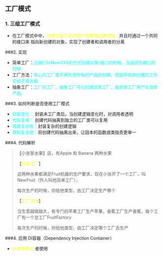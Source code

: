 ## 工厂模式

### 1. 三组工厂模式
- 在工厂模式中中，<font color=Yellow>创建对象不会对客户端暴漏创建逻辑，</font>并且时通过一个共同的接口来
指向新创建的对象，实现了创建者和调用者的分离
  

###2. 实现
- 简单工厂：<font color=Cyan>当我们以NewXXX的方式创建对象/接口的时候，当返回为接口的时候</font>
- 工厂方法：<font color=Cyan>核心的工厂类不再负责所有的产品的创建，而是将具体创建的工作交给子类去做</font>
- 抽象工厂：<font color=Cyan>工厂的工厂，抽象工厂可以创建具体工厂，由具体工厂来产生具体产品。</font>


###3. 如何判断是否使用工厂模式
- <font color=Cyan>封装变化：</font> 封装未工厂类后，当创建逻辑变化时，对调用者透明
- <font color=Cyan>代码复用：</font> 创建代码抽离到独立的工厂类可以复用
- <font color=Cyan>隔离复杂性：</font>封装复杂的创建逻辑
- <font color=Cyan>控制复杂度：</font>将创建代码抽离出来，让园本的函数或类指责更单一


###4. 代码解析
> 【小张家水果】店，有Apple 和 Banana 两种水果
> 
>  【<font color=Yellow>简单工厂</font>】
>  
>  这两种水果都满足Fruit机器的生产要求、现在小张开了一个工厂，叫NewFruit（外人叫他简单工厂），
>  
>  每次生产的时候，你给他类型，由工厂决定生产哪个
> 
> 【<font color=Yellow>工厂方法</font>】
> 
> 当生意越做越大，有专门的苹果工厂生产苹果，香蕉工厂生产香蕉，每个工厂有一个总工厂FruitFactory
> 
> 每次生产的时候，你给他类型，由工厂决定哪个工厂去生产

###4. 应用 DI容器（Dependency Injection Container）
- <font color=Yellow>与单例模式</font>
者使用 
